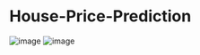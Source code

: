 # House-Price-Prediction
![image](https://github.com/user-attachments/assets/0d712e2f-ce4b-43e7-871a-7e74b717a417)
![image](https://github.com/user-attachments/assets/6481a660-d5d4-487f-b861-76076dacc7f2)
